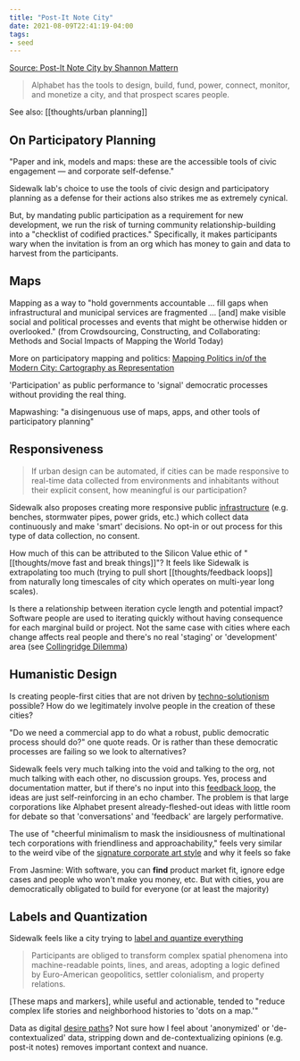 ```yaml
---
title: "Post-It Note City"
date: 2021-08-09T22:41:19-04:00
tags:
- seed
---
```


[Source: Post-It Note City by Shannon Mattern](https://placesjournal.org/article/post-it-note-city/)

> Alphabet has the tools to design, build, fund, power, connect, monitor, and monetize a city, and that prospect scares people.

See also: [[thoughts/urban planning]]

## On Participatory Planning
"Paper and ink, models and maps: these are the accessible tools of civic engagement — and corporate self-defense." 

Sidewalk lab's choice to use the tools of civic design and participatory planning as a defense for their actions also strikes me as extremely cynical.

But, by mandating public participation as a requirement for new development, we run the risk of turning community relationship-building into a "checklist of codified practices." Specifically, it makes participants wary when the invitation is from an org which has money to gain and data to harvest from the participants.

## Maps
Mapping as a way to "hold governments accountable … fill gaps when infrastructural and municipal services are fragmented … [and] make visible social and political processes and events that might be otherwise hidden or overlooked." (from Crowdsourcing, Constructing, and Collaborating: Methods and Social Impacts of Mapping the World Today)

More on participatory mapping and politics: [Mapping Politics in/of the Modern City: Cartography as Representation](https://www.researchgate.net/publication/296431763_Mapping_Politics_inof_the_City_Cartography_as_representation)

'Participation' as public performance to 'signal' democratic processes without providing the real thing.

Mapwashing: "a disingenuous use of maps, apps, and other tools of participatory planning"

## Responsiveness
> If urban design can be automated, if cities can be made responsive to real-time data collected from environments and inhabitants without their explicit consent, how meaningful is our participation?

Sidewalk also proposes creating more responsive public [infrastructure](thoughts/infrastructure.md) (e.g. benches, stormwater pipes, power grids, etc.) which collect data continuously and make 'smart' decisions. No opt-in or out process for this type of data collection, no consent.

How much of this can be attributed to the Silicon Value ethic of "[[thoughts/move fast and break things]]"? It feels like Sidewalk is extrapolating too much (trying to pull short [[thoughts/feedback loops]] from naturally long timescales of city which operates on multi-year long scales).

Is there a relationship between iteration cycle length and potential impact? Software people are used to iterating quickly without having consequence for each marginal build or project. Not the same case with cities where each change affects real people and there's no real 'staging' or 'development' area (see [Collingridge Dilemma](thoughts/catch%2022.md))

## Humanistic Design
Is creating people-first cities that are not driven by [techno-solutionism](thoughts/From%20Counterculture%20to%20Cyberculture.md) possible? How do we legitimately involve people in the creation of these cities?

"Do we need a commercial app to do what a robust, public democratic process should do?" one quote reads. Or is rather than these democratic processes are failing so we look to alternatives?

Sidewalk feels very much talking into the void and talking to the org, not much talking with each other, no discussion groups. Yes, process and documentation matter, but if there's no input into this [feedback loop](thoughts/feedback%20loops.md), the ideas are just self-reinforcing in an echo chamber. The problem is that large corporations like Alphabet present already-fleshed-out ideas with little room for debate so that 'conversations' and 'feedback' are largely performative.

The use of "cheerful minimalism to mask the insidiousness of multinational tech corporations with friendliness and approachability," feels very similar to the weird vibe of the [signature corporate art style](https://www.youtube.com/watch?v=lFb7BOI_QFc) and why it feels so fake

From Jasmine: With software, you can **find** product market fit, ignore edge cases and people who won't make you money, etc. But with cities, you are democratically obligated to build for everyone (or at least the majority)

## Labels and Quantization
Sidewalk feels like a city trying to [label and quantize everything](thoughts/quantization.md)

> Participants are obliged to transform complex spatial phenomena into machine-readable points, lines, and areas, adopting a logic defined by Euro-American geopolitics, settler colonialism, and property relations.

[These maps and markers], while useful and actionable, tended to "reduce complex life stories and neighborhood histories to 'dots on a map.'"

Data as digital [desire paths](thoughts/desire%20paths.md)? Not sure how I feel about 'anonymized' or 'de-contextualized' data, stripping down and de-contextualizing opinions (e.g. post-it notes) removes important context and nuance.